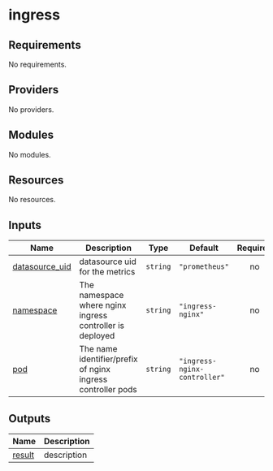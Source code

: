 # ingress

<!-- BEGINNING OF PRE-COMMIT-TERRAFORM DOCS HOOK -->
## Requirements

No requirements.

## Providers

No providers.

## Modules

No modules.

## Resources

No resources.

## Inputs

| Name | Description | Type | Default | Required |
|------|-------------|------|---------|:--------:|
| <a name="input_datasource_uid"></a> [datasource\_uid](#input\_datasource\_uid) | datasource uid for the metrics | `string` | `"prometheus"` | no |
| <a name="input_namespace"></a> [namespace](#input\_namespace) | The namespace where nginx ingress controller is deployed | `string` | `"ingress-nginx"` | no |
| <a name="input_pod"></a> [pod](#input\_pod) | The name identifier/prefix of nginx ingress controller pods | `string` | `"ingress-nginx-controller"` | no |

## Outputs

| Name | Description |
|------|-------------|
| <a name="output_result"></a> [result](#output\_result) | description |
<!-- END OF PRE-COMMIT-TERRAFORM DOCS HOOK -->
